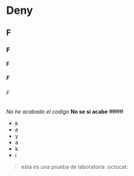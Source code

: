 # Deny
## F
### F
#### F
##### F
###### F
*No he acabado el codigo*
**No se si acabe**
~~ffffffff~~
* k
* e
* y
* a
* k
* i
> esta es una prueba de laboratoria 
:octocat:
